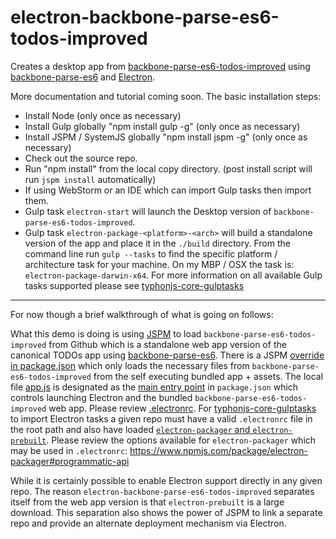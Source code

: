 # electron-backbone-parse-es6-todos-improved
Creates a desktop app from [backbone-parse-es6-todos-improved](https://github.com/typhonjs-demos/backbone-parse-es6-todos-improved) using [backbone-parse-es6](https://github.com/typhonjs-backbone-parse/backbone-parse-es6) and [Electron](http://electron.atom.io/).

More documentation and tutorial coming soon. The basic installation steps:

- Install Node (only once as necessary)
- Install Gulp globally "npm install gulp -g" (only once as necessary)
- Install JSPM / SystemJS globally "npm install jspm -g" (only once as necessary)
- Check out the source repo.
- Run "npm install" from the local copy directory. (post install script will run `jspm install` automatically)
- If using WebStorm or an IDE which can import Gulp tasks then import them. 
- Gulp task `electron-start` will launch the Desktop version of `backbone-parse-es6-todos-improved`. 
- Gulp task `electron-package-<platform>-<arch>` will build a standalone version of the app and place it in the `./build` directory. From the command line run `gulp --tasks` to find the specific platform / architecture task for your machine. On my MBP / OSX the task is: `electron-package-darwin-x64`. For more information on all available Gulp tasks supported please see [typhonjs-core-gulptasks](https://www.npmjs.com/package/typhonjs-core-gulptasks)

--------

For now though a brief walkthrough of what is going on follows:

What this demo is doing is using [JSPM](http://jspm.io/) to load `backbone-parse-es6-todos-improved` from Github which is a standalone web app version of the canonical TODOs app using [backbone-parse-es6](https://github.com/typhonjs-backbone-parse/backbone-parse-es6). There is a JSPM [override in package.json](https://github.com/typhonjs-demos/electron-backbone-parse-es6-todos-improved/blob/master/package.json#L20-L32) which only loads the necessary files from `backbone-parse-es6-todos-improved` from the self executing bundled app + assets. The local file [app.js](https://github.com/typhonjs-demos-deploy-electron/electron-backbone-parse-es6-todos-improved/blob/master/app.js) is designated as the [main entry point](https://github.com/typhonjs-demos-deploy-electron/electron-backbone-parse-es6-todos-improved/blob/master/package.json#L42) in `package.json` which controls launching Electron and the bundled `backbone-parse-es6-todos-improved` web app. Please review [.electronrc](https://github.com/typhonjs-demos-deploy-electron/electron-backbone-parse-es6-todos-improved/blob/master/.electronrc). For [typhonjs-core-gulptasks](https://www.npmjs.com/package/typhonjs-core-gulptasks) to import Electron tasks a given repo must have a valid `.electronrc` file in the root path and also have loaded [`electron-packager` and `electron-prebuilt`](https://github.com/typhonjs-demos/electron-backbone-parse-es6-todos-improved/blob/master/package.json#L35-L36). Please review the options available for `electron-packager` which may be used in `.electronrc`: https://www.npmjs.com/package/electron-packager#programmatic-api

While it is certainly possible to enable Electron support directly in any given repo. The reason `electron-backbone-parse-es6-todos-improved` separates itself from the web app version is that `electron-prebuilt` is a large download. This separation also shows the power of JSPM to link a separate repo and provide an alternate deployment mechanism via Electron. 
